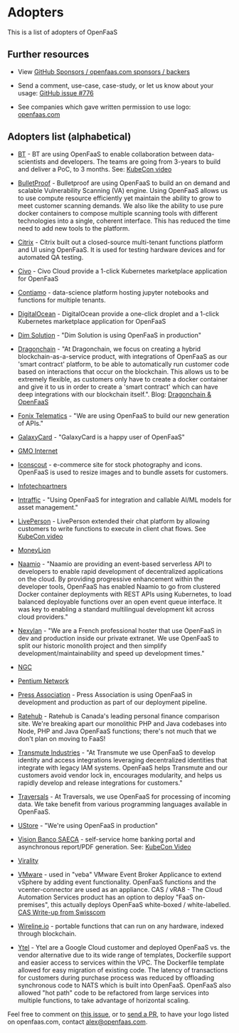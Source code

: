 # Adopters

This is a list of adopters of OpenFaaS

## Further resources

* View [GitHub Sponsors / openfaas.com sponsors / backers](BACKERS.md)

* Send a comment, use-case, case-study, or let us know about your usage: [GitHub issue #776](https://github.com/openfaas/faas/issues/776)

* See companies which gave written permission to use logo: [openfaas.com](https://www.openfaas.com/)

## Adopters list (alphabetical)

* [BT](https://www.bt.com) - BT are using OpenFaaS to enable collaboration between data-scientists and developers. The teams are going from 3-years to build and deliver a PoC, to 3 months. See: [KubeCon video](https://www.youtube.com/watch?v=y77HlN2Fa-w)

* [BulletProof](https://www.bulletproof.co.uk/) - Bulletproof are using OpenFaaS to build an on demand and scalable Vulnerability Scanning (VA) engine. Using OpenFaaS allows us to use compute resource efficiently yet maintain the ability to grow to meet customer scanning demands. We also like the ability to use pure docker containers to compose multiple scanning tools with different technologies into a single, coherent interface. This has reduced the time need to add new tools to the platform.

* [Citrix](https://www.citrix.com/en-gb/) - Citrix built out a closed-source multi-tenant functions platform and UI using OpenFaaS. It is used for testing hardware devices and for automated QA testing.

* [Civo](https://www.civo.com) - Civo Cloud provide a 1-click Kubernetes marketplace application for OpenFaaS

* [Contiamo](https://www.contiamo.com) - data-science platform hosting jupyter notebooks and functions for multiple tenants.

* [DigitalOcean](https://www.digitalocean.com) - DigitalOcean provide a one-click droplet and a 1-click Kubernetes marketplace application for OpenFaaS

* [Dim Solution](https://dimsolution.com/) - "Dim Solution is using OpenFaaS in production"

* [Dragonchain](https://dragonchain.com/) - "At Dragonchain, we focus on creating a hybrid blockchain-as-a-service product, with integrations of OpenFaaS as our 'smart contract' platform, to be able to automatically run customer code based on interactions that occur on the blockchain. This allows us to be extremely flexible, as customers only have to create a docker container and give it to us in order to create a 'smart contract' which can have deep integrations with our blockchain itself.". Blog: [Dragonchain & OpenFaaS](https://dragonchain.com/blog/blockchain-as-a-service-at-scale-for-enterprise)

* [Fonix Telematics](https://fonixtelematics.com/) - "We are using OpenFaaS to build our new generation of APIs."

* [GalaxyCard](https://www.galaxycard.in/) - "GalaxyCard is a happy user of OpenFaaS"

* [GMO Internet](https://www.gmo.jp/en/)

* [Iconscout](https://iconscout.com) - e-commerce site for stock photography and icons. OpenFaaS is used to resize images and to bundle assets for customers.

* [Infotechpartners](www.infotechpartners.be)

* [Intraffic](https://www.intraffic.nl/) - "Using OpenFaaS for integration and callable AI/ML models for asset management."

* [LivePerson](https://www.liveperson.com/) - LivePerson extended their chat platform by allowing customers to write functions to execute in client chat flows. See [KubeCon video](https://www.youtube.com/watch?v=bt06Z28uzPA)

* [MoneyLion](https://www.moneylion.com/)

* [Naamio](https://naamio.cloud/) - "Naamio are providing an event-based serverless API to developers to enable rapid development of decentralized applications on the cloud. By providing progressive enhancement within the developer tools, OpenFaaS has enabled Naamio to go from clustered Docker container deployments with REST APIs using Kubernetes, to load balanced deployable functions over an open event queue interface. It was key to enabling a standard multilingual development kit across cloud providers."

* [Nexylan](nexylan.com/) - "We are a French professional hoster that use OpenFaaS in dev and production inside our private extranet. We use OpenFaaS to split our historic monolith project and then simplify development/maintainability and speed up development times."

* [NGC](https://www.ngcsoftware.com/)

* [Pentium Network](https://www.pentium.network/)

* [Press Association](https://www.pressassociation.com/) - Press Association is using OpenFaaS in development and production as part of our deployment pipeline.

* [Ratehub](https://www.ratehub.ca) - Ratehub is Canada's leading personal finance comparison site. We're breaking apart our monolithic PHP and Java codebases into Node, PHP and Java OpenFaaS functions; there's not much that we don't plan on moving to FaaS!

* [Transmute Industries](https://www.transmute.industries/) - "At Transmute we use OpenFaaS to develop identity and access integrations leveraging decentralized identities that integrate with legacy IAM systems. OpenFaaS helps Transmute and our customers avoid vendor lock in, encourages modularity, and helps us rapidly develop and release integrations for customers."

* [Traversals](https://traversals.com/) - At Traversals, we use OpenFaaS for processing of incoming data. We take benefit from various programming languages available in OpenFaaS.

* [UStore](http://ustore.com.br/) - "We're using OpenFaaS in production"

* [Vision Banco SAECA](https://www.visionbanco.com) - self-service home banking portal and asynchronous report/PDF generation. See: [KubeCon Video](https://www.youtube.com/watch?v=mPjI34qj5vU&t=1417s)

* [Virality](https://www.virality.de/)

* [VMware](https://vmware.com) - used in "veba" VMware Event Broker Applicance to extend vSphere by adding event functionality. OpenFaaS functions and the vcenter-connector are used as an appliance. CAS / vRA8 - The Cloud Automation Services product has an option to deploy "FaaS on-premises", this actually deploys OpenFaaS white-boxed / white-labelled. [CAS Write-up from Swisscom](https://ict.swisscom.ch/2019/08/cloud-automation-services-on-prem-faas-provider-for-vsphere/)

* [Wireline.io](https://wireline.io) - portable functions that can run on any hardware, indexed through blockchain.

* [Ytel](https://www.ytel.com) - Ytel are a Google Cloud customer and deployed OpenFaaS vs. the vendor alternative due to its wide range of templates, Dockerfile support and easier access to services within the VPC. The Dockerfile template allowed for easy migration of existing code. The latency of transactions for customers during purchase process was reduced by offloading synchronous code to NATS which is built into OpenFaaS. OpenFaaS also allowed "hot path" code to be refactored from large services into multiple functions, to take advantage of horizontal scaling.

Feel free to comment on [this issue](https://github.com/openfaas/faas/issues/776), or to [send a PR](https://github.com/openfaas/faas/edit/master/ADOPTERS.md), to have your logo listed on openfaas.com, contact [alex@openfaas.com](mailto:alex@openfaas.com).

